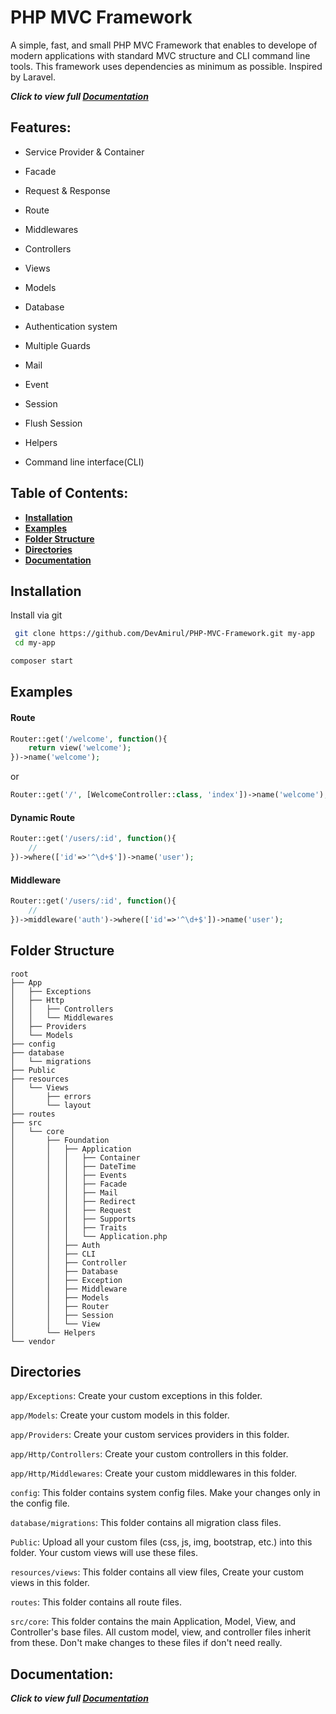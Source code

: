 # PHP MVC Framework

A simple, fast, and small PHP MVC Framework that enables to develope of modern applications with standard MVC structure and CLI command line tools. This framework uses dependencies as minimum as possible. Inspired by Laravel.

<em>**Click to view full [Documentation](https://github.com/DevAmirul/PHP-MVC-Framework/wiki/Documentation)**</em>

## Features:

- Service Provider & Container 

- Facade

- Request & Response

- Route

- Middlewares

- Controllers

- Views

- Models

- Database

- Authentication system

- Multiple Guards

- Mail

- Event

- Session

- Flush Session

- Helpers

- Command line interface(CLI)


## Table of Contents:

- **[Installation](#installation)**
- **[Examples](#examples)**
- **[Folder Structure](#folder-structure)**
- **[Directories](#directories)**
- **[Documentation](#documentation)**


## Installation

Install via git

```bash
 git clone https://github.com/DevAmirul/PHP-MVC-Framework.git my-app
 cd my-app
```

```bash
composer start
```

## Examples

#### Route

```php
Router::get('/welcome', function(){
    return view('welcome');
})->name('welcome');
```
or
```php
Router::get('/', [WelcomeController::class, 'index'])->name('welcome');
```

#### Dynamic Route

```php
Router::get('/users/:id', function(){
    //
})->where(['id'=>'^\d+$'])->name('user');
```

#### Middleware
```php
Router::get('/users/:id', function(){
    //
})->middleware('auth')->where(['id'=>'^\d+$'])->name('user');
```

## Folder Structure

```
root
├── App
│   ├── Exceptions
│   ├── Http
│   │   ├── Controllers
│   │   └── Middlewares
│   ├── Providers
│   └── Models
├── config
├── database
│   └── migrations
├── Public
├── resources
│   └── Views
│       ├── errors
│       └── layout
├── routes
├── src
│   └── core
│       ├── Foundation
│       │   ├── Application
│       │   │   ├── Container
│       │   │   ├── DateTime
│       │   │   ├── Events
│       │   │   ├── Facade
│       │   │   ├── Mail
│       │   │   ├── Redirect
│       │   │   ├── Request
│       │   │   ├── Supports
│       │   │   ├── Traits
│       │   │   └── Application.php
│       │   ├── Auth
│       │   ├── CLI
│       │   ├── Controller
│       │   ├── Database
│       │   ├── Exception
│       │   ├── Middleware
│       │   ├── Models
│       │   ├── Router
│       │   ├── Session
│       │   └── View
│       └── Helpers
└── vendor
```

## Directories

`app/Exceptions`: Create your custom exceptions in this folder.

`app/Models`: Create your custom models in this folder.

`app/Providers`: Create your custom services providers in this folder.

`app/Http/Controllers`: Create your custom controllers in this folder.

`app/Http/Middlewares`: Create your custom middlewares in this folder.

`config`: This folder contains system config files. Make your changes only in the config file.

`database/migrations`: This folder contains all migration class files.

`Public`: Upload all your custom files (css, js, img, bootstrap, etc.) into this folder. Your custom views will use these files.

`resources/views`: This folder contains all view files, Create your custom views in this folder.

`routes`: This folder contains all route files.

`src/core`: This folder contains the main Application, Model, View, and Controller's base files. All custom model, view, and controller files inherit from these. Don't make changes to these files if don't need really.


## Documentation:

<em>**Click to view full [Documentation](https://github.com/DevAmirul/PHP-MVC-Framework/wiki/Documentation)**</em>


